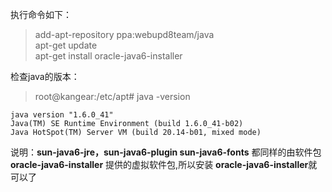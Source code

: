 执行命令如下：

> add-apt-repository ppa:webupd8team/java  
apt-get update  
apt-get install oracle-java6-installer   
 
检查java的版本： 
> root@kangear:/etc/apt# java -version

	java version "1.6.0_41"
	Java(TM) SE Runtime Environment (build 1.6.0_41-b02)
	Java HotSpot(TM) Server VM (build 20.14-b01, mixed mode)

 
 
说明：**sun-java6-jre，sun-java6-plugin sun-java6-fonts** 都同样的由软件包 **oracle-java6-installer** 提供的虚拟软件包,所以安装 **oracle-java6-installer**就可以了